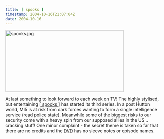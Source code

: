 ```yaml
---
title: [ spooks ]
timestamp: 2004-10-16T21:07:04Z
date: 2004-10-16
---
```


<img alt="spooks.jpg" src="http://blog.whatfettle.com/archives/spooks.jpg" width="378" height="197" border="0" />

At last something to look forward to each week on TV! The highly stylised, but entertaining <a href='http://www.bbc.co.uk/drama/spooks/'>[&nbsp;spooks&nbsp;]</a> has started its third series. In a post Hutton world, MI5 is at risk from dark forces wanting to form a single intelligence service (read police state). Meanwhile some of the biggest risks to our security come with a heavy spin from our supposed allies in the US ..  cracking stuff! One minor complaint - the secret theme is taken so far that there are no credits and the <a href='http://www.play.com/play247.asp?page=title&amp;r=R2&amp;title=115472'>DVD</a> has no sleeve notes or episode names.